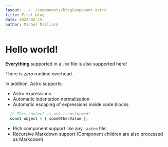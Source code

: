 ```yaml
---
layout: ../../components/blogComponent.astro
title: First blog
date: 2022-02-15
author: Michel Maillard
---
```


# Hello world!

**Everything** supported in a `.md` file is also supported here!

There is _zero_ runtime overhead.

In addition, Astro supports:
- Astro expressions
- Automatic indentation normalization
- Automatic escaping of expressions inside code blocks


```js
  // This content is not transformed!
  const object = { someOtherValue };
```

- Rich component support like any `.astro` file!
- Recursive Markdown support (Component children are also processed as Markdown)
 